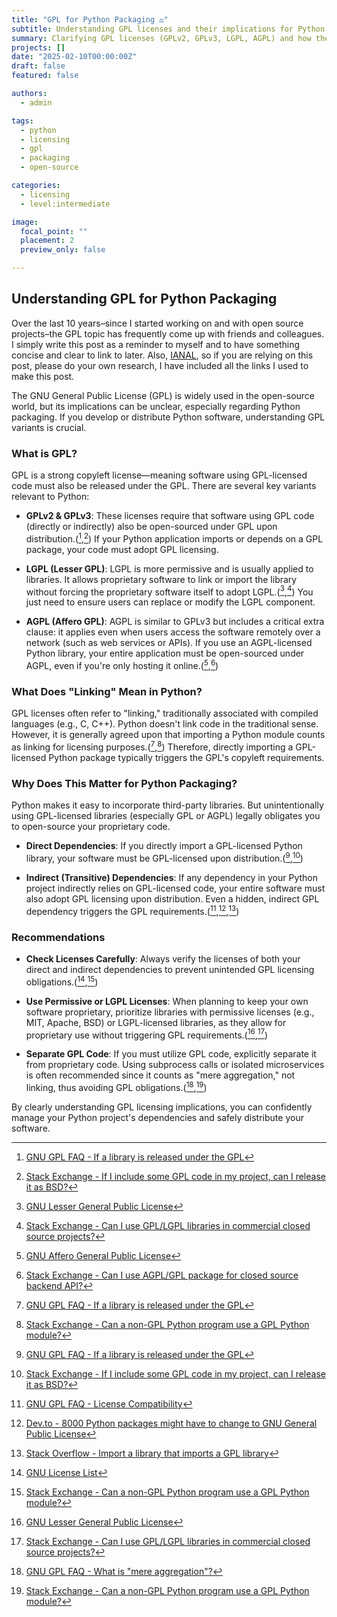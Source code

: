 ```yaml
---
title: "GPL for Python Packaging ⚖"
subtitle: Understanding GPL licenses and their implications for Python code and packaging
summary: Clarifying GPL licenses (GPLv2, GPLv3, LGPL, AGPL) and how they affect Python software, including the concept of "linking" in Python through imports.
projects: []
date: "2025-02-10T00:00:00Z"
draft: false
featured: false

authors:
  - admin

tags:
  - python
  - licensing
  - gpl
  - packaging
  - open-source

categories:
  - licensing
  - level:intermediate

image:
  focal_point: ""
  placement: 2
  preview_only: false

---
```


## Understanding GPL for Python Packaging

Over the last 10 years–since I started working on and with open source projects–the GPL topic has frequently come up with friends and colleagues.
I simply write this post as a reminder to myself and to have something concise and clear to link to later.
Also, [IANAL](https://en.wikipedia.org/wiki/IANAL), so if you are relying on this post, please do your own research, I have included all the links I used to make this post.

The GNU General Public License (GPL) is widely used in the open-source world, but its implications can be unclear, especially regarding Python packaging.
If you develop or distribute Python software, understanding GPL variants is crucial.

### What is GPL?

GPL is a strong copyleft license—meaning software using GPL-licensed code must also be released under the GPL.
There are several key variants relevant to Python:

- **GPLv2 & GPLv3**:
  These licenses require that software using GPL code (directly or indirectly) also be open-sourced under GPL upon distribution.([^gpl-faq-if-library],[^stack-include-gpl])
  If your Python application imports or depends on a GPL package, your code must adopt GPL licensing.

- **LGPL (Lesser GPL)**:
  LGPL is more permissive and is usually applied to libraries.
  It allows proprietary software to link or import the library without forcing the proprietary software itself to adopt LGPL.([^lgpl-license],[^stack-lgpl-commercial])
  You just need to ensure users can replace or modify the LGPL component.

- **AGPL (Affero GPL)**:
  AGPL is similar to GPLv3 but includes a critical extra clause: it applies even when users access the software remotely over a network (such as web services or APIs).
  If you use an AGPL-licensed Python library, your entire application must be open-sourced under AGPL, even if you're only hosting it online.([^agpl-license],[^stack-agpl-backend])

### What Does "Linking" Mean in Python?

GPL licenses often refer to "linking," traditionally associated with compiled languages (e.g., C, C++).
Python doesn't link code in the traditional sense.
However, it is generally agreed upon that importing a Python module counts as linking for licensing purposes.([^gpl-faq-if-library],[^stack-non-gpl-using-gpl])
Therefore, directly importing a GPL-licensed Python package typically triggers the GPL's copyleft requirements.

### Why Does This Matter for Python Packaging?

Python makes it easy to incorporate third-party libraries.
But unintentionally using GPL-licensed libraries (especially GPL or AGPL) legally obligates you to open-source your proprietary code.

- **Direct Dependencies**:
  If you directly import a GPL-licensed Python library, your software must be GPL-licensed upon distribution.([^gpl-faq-if-library],[^stack-include-gpl])

- **Indirect (Transitive) Dependencies**:
  If any dependency in your Python project indirectly relies on GPL-licensed code, your entire software must also adopt GPL licensing upon distribution.
  Even a hidden, indirect GPL dependency triggers the GPL requirements.([^gpl-faq-all-compatibility],[^dev-to-8000-packages],[^stackoverflow-transitive])

### Recommendations

- **Check Licenses Carefully**:
  Always verify the licenses of both your direct and indirect dependencies to prevent unintended GPL licensing obligations.([^gnu-license-list],[^stack-non-gpl-using-gpl])

- **Use Permissive or LGPL Licenses**:
  When planning to keep your own software proprietary, prioritize libraries with permissive licenses (e.g., MIT, Apache, BSD) or LGPL-licensed libraries, as they allow for proprietary use without triggering GPL requirements.([^lgpl-license],[^stack-lgpl-commercial])

- **Separate GPL Code**:
  If you must utilize GPL code, explicitly separate it from proprietary code.
  Using subprocess calls or isolated microservices is often recommended since it counts as "mere aggregation," not linking, thus avoiding GPL obligations.([^gpl-faq-mere-aggregation],[^stack-non-gpl-using-gpl])

By clearly understanding GPL licensing implications, you can confidently manage your Python project's dependencies and safely distribute your software.

<!-- Footnotes -->
[^gpl-faq-if-library]: [GNU GPL FAQ - If a library is released under the GPL](https://www.gnu.org/licenses/gpl-faq.html#IfLibraryIsGPL)
[^stack-include-gpl]: [Stack Exchange - If I include some GPL code in my project, can I release it as BSD?](https://opensource.stackexchange.com/questions/35/if-i-include-some-gpl-code-in-my-project-can-i-release-it-as-bsd)
[^lgpl-license]: [GNU Lesser General Public License](https://www.gnu.org/licenses/lgpl-3.0.en.html)
[^stack-lgpl-commercial]: [Stack Exchange - Can I use GPL/LGPL libraries in commercial closed source projects?](https://opensource.stackexchange.com/questions/6831/can-i-use-gpl-3-0-or-lgpl-licensed-libraries-in-my-commercial-closed-source-iot)
[^agpl-license]: [GNU Affero General Public License](https://www.gnu.org/licenses/agpl-3.0.en.html)
[^stack-agpl-backend]: [Stack Exchange - Can I use AGPL/GPL package for closed source backend API?](https://opensource.stackexchange.com/questions/11826/can-i-use-a-agpl-gpl-package-and-software-for-closed-source-backend-api)
[^stack-non-gpl-using-gpl]: [Stack Exchange - Can a non-GPL Python program use a GPL Python module?](https://opensource.stackexchange.com/questions/6033/can-a-non-gpl-python-program-use-gpl-python-module)
[^gpl-faq-all-compatibility]: [GNU GPL FAQ - License Compatibility](https://www.gnu.org/licenses/gpl-faq.html#AllCompatibility)
[^dev-to-8000-packages]: [Dev.to - 8000 Python packages might have to change to GNU General Public License](https://dev.to/wagenrace/8000-python-packages-might-have-to-change-to-gnu-general-public-license-1000)
[^stackoverflow-transitive]: [Stack Overflow - Import a library that imports a GPL library](https://stackoverflow.com/questions/6748333/import-a-library-that-imports-a-gpl-library)
[^gnu-license-list]: [GNU License List](https://www.gnu.org/licenses/license-list.html)
[^gpl-faq-mere-aggregation]: [GNU GPL FAQ - What is "mere aggregation"?](https://www.gnu.org/licenses/gpl-faq.html#MereAggregation)
